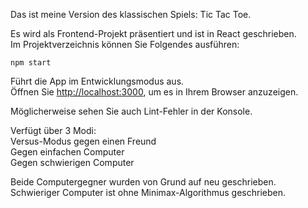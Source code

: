 Das ist meine Version des klassischen Spiels: Tic Tac Toe.

Es wird als Frontend-Projekt präsentiert und ist in React geschrieben.\
Im Projektverzeichnis können Sie Folgendes ausführen:

`npm start`

Führt die App im Entwicklungsmodus aus.\
Öffnen Sie [http://localhost:3000](http://localhost:3000), um es in Ihrem Browser anzuzeigen.

Möglicherweise sehen Sie auch Lint-Fehler in der Konsole.

Verfügt über 3 Modi:\
Versus-Modus gegen einen Freund \
Gegen einfachen Computer \
Gegen schwierigen Computer 

Beide Computergegner wurden von Grund auf neu geschrieben.
Schwieriger Computer ist ohne Minimax-Algorithmus geschrieben.
